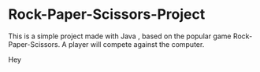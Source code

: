 # Rock-Paper-Scissors-Project
This is a simple project made with Java , based on the popular game Rock-Paper-Scissors. A player will compete against the computer.

Hey
